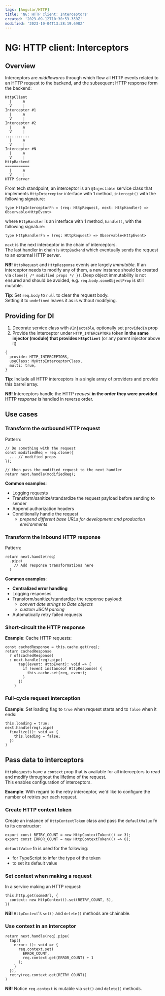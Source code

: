 ```yaml
---
tags: [Angular/HTTP]
title: 'NG: HTTP client: Interceptors'
created: '2023-09-12T10:30:53.350Z'
modified: '2023-10-04T13:38:19.698Z'
---
```


# NG: HTTP client: Interceptors


## Overview

Interceptors are _middlewares_ through which flow all HTTP events related to an HTTP request to the backend, and the subsequent HTTP response form the backend:
```
HttpClient
  |     Λ
  V     |
Interceptor #1
  |     Λ
  V     |
Interceptor #2
  |     Λ
  V     |
...........
  |     Λ
  V     |
Interceptor #N
  |     Λ
  V     |
HttpBackend
===========
  |     Λ
  V     |
HTTP Server
```

From tech standpoint, an interceptor is an `@Injectable` service class that implements `HttpInterceptor` interface with 1 method, `intercept()` with the following signature:
```
type HttpInterceptorFn = (req: HttpRequest, next: HttpHandler) => Observable<HttpEvent>
```

where `HttpHandler` is an interface with 1 method, `handle()`, with the following signature:
```
type HttpHandlerFn = (req: HttpRequest) => Observable<HttpEvent>
```

`next` is the next interceptor in the chain of interceptors.  
The last handler in chain is `HttpBackend` which eventually sends the request to an external HTTP server.

**NB!** `HttpRequest` and `HttpResponse` events are largely _immutable_.
If an interceptor needs to modify any of them, a new instance should be created via `clone({ /* modified props */ })`.
Deep object immutability is not ensured and should be avoided, e.g. `req.body.someObjectProp` is still mutable.  

**Tip**: Set `req.body` to `null` to clear the request body.  
Setting it to `undefined` leaves it as is without modifying.


## Providing for DI

1. Decorate service class with `@Injectable`, optionally set `providedIn` prop
2. Provide the interceptor under `HTTP_INTERCEPTORS` token **in the same injector (module) that provides `HttpClient`** (or any parent injector above it)

```
{
  provide: HTTP_INTERCEPTORS,
  useClass: MyHttpInterceptorClass,
  multi: true,
}
```

**Tip**: Include all HTTP interceptors in a single array of providers and provide this barrel array.

**NB!** Interceptors handle the HTTP _request_ **in the order they were provided**.  
HTTP _response_ is handled in reverse order.


## Use cases

### Transform the outbound HTTP request

Pattern:
```
// Do something with the request
const modifiedReq = req.clone({
  ... // modified props
});

// then pass the modified request to the next handler
return next.handle(modifiedReq);
```

**Common examples**:
- Logging requests
- Transform/sanitize/standardize the request payload before sending to sender
- Append authorization headers
- Conditionally handle the request
  - _prepend different base URLs for development and production environments_

### Transform the inbound HTTP response

Pattern:
```
return next.handle(req)
  .pipe(
    // Add response transformations here
  )
```

**Common examples**:
- **Centralized error handling**
- Logging responses
- Transform/sanitize/standardize the response payload:
  - _convert date strings to Date objects_
  - _custom JSON parsing_
- Automatically retry failed requests


### Short-circuit the HTTP response

**Example**: Cache HTTP requests:
```
const cachedResponse = this.cache.get(req);
return cachedResponse
  ? of(cachedResponse)
  : next.handle(req).pipe(
      tap((event: HttpEvent): void => {
        if (event instanceof HttpResponse) {
          this.cache.set(req, event);
        }
      })
    )
```


### Full-cycle request interception

**Example**: Set loading flag to `true` when request starts and to `false` when it ends:
```
this.loading = true;
next.handle(req).pipe(
  finalize((): void => {
    this.loading = false;
  })
)
```

## Pass data to interceptors

`HttpRequest`s have a `context` prop that is available for all interceptors to read and modify throughout the lifetime of the request.  
This enables configuration of interceptors.

**Example**: With regard to the retry interceptor, we'd like to configure the number of retries per each request.

### Create HTTP context token

Create an instance of `HttpContextToken` class and pass the `defaultValue` fn to its constructor:
```
export const RETRY_COUNT = new HttpContextToken(() => 3);
export const ERROR_COUNT = new HttpContextToken(() => 0);
```

`defaultValue` fn is used for the following:
- for TypeScript to infer the type of the token
- to set its default value

### Set context when making a request

In a service making an HTTP request:
```
this.http.get(someUrl, {
  context: new HttpContext().set(RETRY_COUNT, 5),
})
```

**NB!** `HttpContext`'s `set()` and `delete()` methods are chainable.

### Use context in an interceptor

```
return next.handle(req).pipe(
  tap({
    error: (): void => {
      req.context.set(
        ERROR_COUNT, 
        req.context.get(ERROR_COUNT) + 1
      );
    }
  }),
  retry(req.context.get(RETRY_COUNT))
)
```

**NB!** Notice `req.context` is mutable via `set()` and `delete()` methods.


